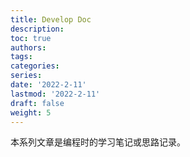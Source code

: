 ```yaml
---
title: Develop Doc
description: 
toc: true
authors:
tags:
categories:
series:
date: '2022-2-11'
lastmod: '2022-2-11'
draft: false
weight: 5
---
```


本系列文章是编程时的学习笔记或思路记录。

